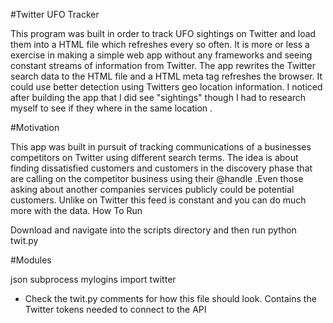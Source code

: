 #Twitter UFO Tracker

This program was built in order to track UFO sightings on Twitter and load them into a HTML file which refreshes every so often. It is more or less a exercise in making a simple web app without any frameworks and seeing constant streams of information from Twitter. The app rewrites the Twitter search data to the HTML file and a HTML meta tag refreshes the browser. It could use better detection using Twitters geo location information. I noticed after building the app that I did see "sightings" though I had to research myself to see if they where in the same location .

#Motivation

This app was built in pursuit of tracking communications of a businesses competitors on Twitter using different search terms. The idea is about finding dissatisfied customers and customers in the discovery phase that are calling on the competitor business using their @handle .Even those asking about another companies services publicly could be potential customers. Unlike on Twitter this feed is constant and you can do much more with the data.
How To Run

Download and navigate into the scripts directory and then run python twit.py

#Modules

json
subprocess
mylogins import twitter
* Check the twit.py comments for how this file should look. Contains the Twitter tokens needed to connect to the API



